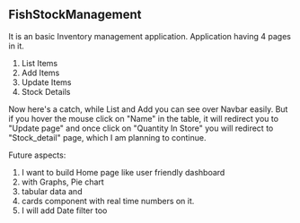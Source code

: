 ## FishStockManagement
It is an basic Inventory management application.
Application having 4 pages in it.
1) List Items
2) Add Items
3) Update Items
4) Stock Details

Now here's a catch, while List and Add you can see over Navbar easily. But if you hover the mouse click on "Name"  in the table, it will redirect you to "Update page" and
once click on "Quantity In Store" you will redirect to "Stock_detail" page, which I am planning to continue.

Future aspects:
1) I want to build Home page like user friendly dashboard 
2) with Graphs, Pie chart 
3) tabular data and 
4) cards component with real time numbers on it.
5) I will add Date filter too
